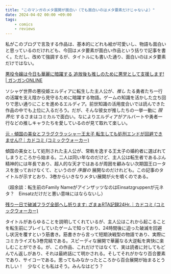 ```yaml
---
title: "このマンガのメタ展開が面白い（でも面白いのはメタ要素だけじゃないよ）"
date: 2024-04-02 00:00 +09:00
tags:
    - comics
    - reviews
---
```


私がこのブログで言及する作品は、基本的にどれも絵が可愛いし、物語も面白いと思っているのだけれども、今回はメタ要素が面白い作品という括りで記事を書く。ただし、改めて強調するが、タイトルにも書いた通り、面白いのはメタ要素だけではない。

[悪役令嬢は今日も華麗に暗躍する 追放後も推しのために悪党として支援します! \| ガンガンONLINE](https://www.ganganonline.com/title/1063)

ソシャゲ世界の悪役姫エルディアに転生した主人公が、_推し_ たる勇者たち一行の活躍を支え陰から見守るために暗躍する物語。ゲームの知識を活かした立ち回りで思い通りにことを進めるエルディア。前世知識の活用度合いでは読んできた作品の中でも上位に入るだろう。だが、そんな彼女が推したちの一挙一動に _限界化_ するさまはコミカルで面白い。なによりエルディアがアルバートや勇者一行などの推しキャラたちを愛しているのが見て取れて楽しい。

[元・傾国の美女とフラグクラッシャー王太子 転生しても処刑エンドが回避できません!?｜カドコミ (コミックウォーカー)](https://comic-walker.com/detail/KC_005337_S?episodeType=first)

傾国の美女として処刑された主人公が、常軌を逸する王太子の婚約者に選ばれてしまうところから始まる。二人は同い年なのだけど、主人公は転生者であるぶん精神的には年長であり、超人的な天才ではあるが周囲を顧みない次期国王ロータスを放っておけなくて、というのが _序盤の_ 展開なのだけれども。この記事のタイトルが示すとおり、3巻からいきなりメタい展開が火を噴くのである。

（超余談：転生前のFamily NameがアインザッツなのはEinsatzgruppenが元ネタ？　Einsatzだけだと悪い意味にはならないし）

[残り一日で破滅フラグ全部へし折ります: ざまぁRTA記録24Hr.｜カドコミ (コミックウォーカー)](https://comic-walker.com/detail/KC_004816_S?episodeType=comics)

タイトルがあらゆることを説明してくれているが、主人公はこれから起こることを転生前にプレイしていたゲームで知っており、24時間後に迫った破滅を回避し状況を覆すという筋書き。筋書きから言って短期決戦型の物語であり、実際にコミカライズも3巻完結である。スピーディな展開で華麗なる大逆転を爽快に楽しむことができる。が、この作品、これだけではなくて、実は読者に対してもどんでん返しがあり、それは最終話にて明かされる。そしてそれがかなり百合要素であり、サイコーである。思ってもみなかったところから百合展開が始まるとうれしい！　少なくとも私はそう。みんなはどう？
